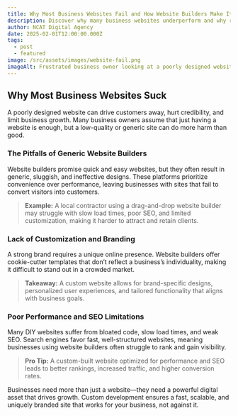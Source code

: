 ```yaml
---
title: Why Most Business Websites Fail and How Website Builders Make It Worse  
description: Discover why many business websites underperform and why relying on website builders may not be the best solution for your brand.  
author: NCAT Digital Agency  
date: 2025-02-01T12:00:00.000Z  
tags:  
  - post
  - featured   
image: /src/assets/images/website-fail.png  
imageAlt: Frustrated business owner looking at a poorly designed website  
---
```


## Why Most Business Websites Suck  

A poorly designed website can drive customers away, hurt credibility, and limit business growth. Many business owners assume that just having a website is enough, but a low-quality or generic site can do more harm than good.  

### The Pitfalls of Generic Website Builders  

Website builders promise quick and easy websites, but they often result in generic, sluggish, and ineffective designs. These platforms prioritize convenience over performance, leaving businesses with sites that fail to convert visitors into customers.  

> **Example:** A local contractor using a drag-and-drop website builder may struggle with slow load times, poor SEO, and limited customization, making it harder to attract and retain clients.  

### Lack of Customization and Branding  

A strong brand requires a unique online presence. Website builders offer cookie-cutter templates that don’t reflect a business’s individuality, making it difficult to stand out in a crowded market.  

> **Takeaway:** A custom website allows for brand-specific designs, personalized user experiences, and tailored functionality that aligns with business goals.  

### Poor Performance and SEO Limitations  

Many DIY websites suffer from bloated code, slow load times, and weak SEO. Search engines favor fast, well-structured websites, meaning businesses using website builders often struggle to rank and gain visibility.  

> **Pro Tip:** A custom-built website optimized for performance and SEO leads to better rankings, increased traffic, and higher conversion rates.  

Businesses need more than just a website—they need a powerful digital asset that drives growth. Custom development ensures a fast, scalable, and uniquely branded site that works for your business, not against it.  
